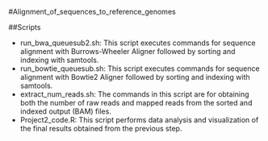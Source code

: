 #Alignment_of_sequences_to_reference_genomes

##Scripts  
* run_bwa_queuesub2.sh: This script executes commands for sequence alignment with Burrows-Wheeler Aligner followed by sorting and indexing with samtools.
* run_bowtie_queuesub.sh: This script executes commands for sequence alignment with Bowtie2 Aligner followed by sorting and indexing with samtools.
* extract_num_reads.sh: The commands in this script are for obtaining both the number of raw reads and mapped reads from the sorted and indexed output (BAM) files.
* Project2_code.R: This script performs data analysis and visualization of the final results obtained from the previous step.
